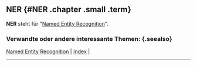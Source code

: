 ## NER {#NER .chapter .small .term}

**NER** steht für "[Named Entity Recognition](#Named-Entity-Recognition)".

### Verwandte oder andere interessante Themen: {.seealso}

[Named Entity Recognition](#Named-Entity-Recognition) |
[Index](#Index) |

----


